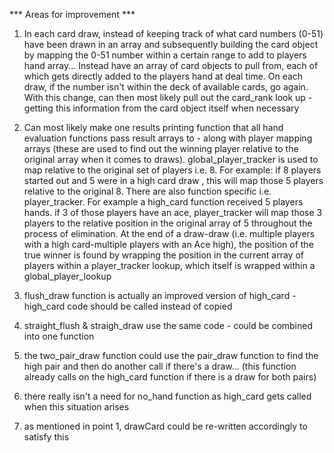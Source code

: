 *** Areas for improvement ***

1. In each card draw, instead of keeping track of what card numbers (0-51) have been drawn in an array and subsequently
building the card object by mapping the 0-51 number within a certain range to add to players hand array...
Instead have an array of card objects to pull from, each of which gets directly added to the players hand at deal time. On
each draw, if the number isn't within the deck of available cards, go again. With this change, can then most likely
pull out the card_rank look up - getting this information from the card object itself when necessary

2. Can most likely make one results printing function that all hand evaluation functions pass result arrays to - along with
player mapping arrays (these are used to find out the winning player relative to the original array when it comes to draws).
global_player_tracker is used to map relative to the original set of players i.e. 8. For example: if 8 players started out 
and 5 were in a high card draw , this will map those 5 players relative to the original 8. There are also function specific
i.e. player_tracker. For example a high_card function received 5 players hands. if 3 of those players have an ace,
player_tracker will map those 3 players to the relative position in the original array of 5 throughout the process of
elimination. At the end of a draw-draw (i.e. multiple players with a high card-multiple players with an Ace high),
the position of the true winner is found by wrapping the position in the current array of players within a player_tracker
lookup, which itself is wrapped within a global_player_lookup

3. flush_draw function is actually an improved version of high_card - high_card code should be called instead of copied

4. straight_flush & straigh_draw use the same code - could be combined into one function

5. the two_pair_draw function could use the pair_draw function to find the high pair and then do another call if there's 
a draw... (this function already calls on the high_card function if there is a draw for both pairs)

6. there really isn't a need for no_hand function as high_card gets called when this situation arises

7. as mentioned in point 1, drawCard could be re-written accordingly to satisfy this
